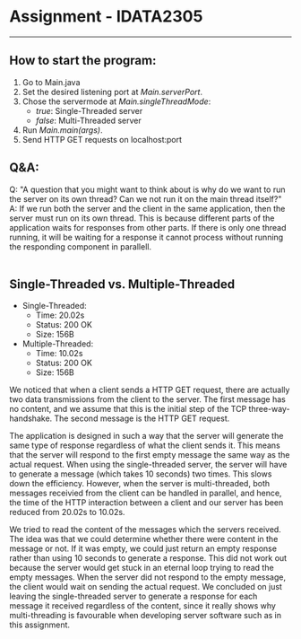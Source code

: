 # Assignment - IDATA2305
--------
## How to start the program:

1. Go to Main.java
2. Set the desired listening port at <i>Main.serverPort</i>.
3. Chose the servermode at <i>Main.singleThreadMode</i>:
   * <i>true</i>: Single-Threaded server
   * <i>false</i>: Multi-Threaded server
4. Run <i>Main.main(args)</i>.
5. Send HTTP GET requests on localhost:port


## Q&A:

Q: "A question that you might want to think about is why do we want to run the server on its own thread? Can we not run it on the main thread itself?" <br>
A: If we run both the server and the client in the same application, then the server must run on its own thread. This is because different parts of the application waits for
responses from other parts. If there is only one thread running, it will be waiting for a response it cannot process without running the responding component in parallell.
<br><br>


## Single-Threaded vs. Multiple-Threaded

* Single-Threaded:
  * Time: 20.02s
  * Status: 200 OK
  * Size: 156B
* Multiple-Threaded:
  * Time: 10.02s
  * Status: 200 OK
  * Size: 156B

We noticed that when a client sends a HTTP GET request, there are actually two data transmissions from the client to the server. The first message has no content, and we assume that this is the initial step of the TCP three-way-handshake. The second message is the HTTP GET request.<br>

The application is designed in such a way that the server will generate the same type of response regardless of what the client sends it. This means that the server will respond to the first empty message the same way as the actual request. When using the single-threaded server, the server will have to generate a message (which takes 10 seconds) two times. This slows down the efficiency. However, when the server is multi-threaded, both messages receivied from the client can be handled in parallel, and hence, the time of the HTTP interaction between a client and our server has been reduced from 20.02s to 10.02s.<br>

We tried to read the content of the messages which the servers received. The idea was that we could determine whether there were content in the message or not. If it was empty, we could just return an empty response rather than using 10 seconds to generate a response. This did not work out because the server would get stuck in an eternal loop trying to read the empty messages. When the server did not respond to the empty message, the client would wait on sending the actual request. We concluded on just leaving the single-threaded server to generate a response for each message it received regardless of the content, since it really shows why multi-threading is favourable when developing server software such as in this assignment.


